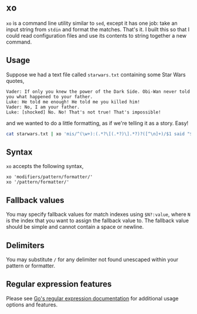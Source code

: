 # `xo`

`xo` is a command line utility similar to `sed`, except it has one job: take an
input string from `stdin` and format the matches. That's it. I built this so
that I could read configuration files and use its contents to string
together a new command.

## Usage
Suppose we had a text file called `starwars.txt` containing some Star Wars quotes,
```
Vader: If only you knew the power of the Dark Side. Obi-Wan never told you what happened to your father.
Luke: He told me enough! He told me you killed him!
Vader: No, I am your father.
Luke: [shocked] No. No! That's not true! That's impossible!
```

and we wanted to do a little formatting, as if we're telling it as a story. Easy!
```bash
cat starwars.txt | xo 'mis/^(\w+):(.*?\[(.*?)\].*?)?([^\n]+)/$1 said "$4" in a $3?:normal voice/'
```

## Syntax
`xo` accepts the following syntax,
```
xo 'modifiers/pattern/formatter/'
xo '/pattern/formatter/'
```

## Fallback values
You may specify fallback values for match indexes using `$N?:value`, where `N`
is the index that you want to assign the fallback value to. The fallback value
should be simple and cannot contain a space or newline.

## Delimiters
You may substitute `/` for any delimiter not found unescaped within your pattern
or formatter.

## Regular expression features
Please see [Go's regular expression documentation](https://golang.org/pkg/regexp/syntax/)
for additional usage options and features.
